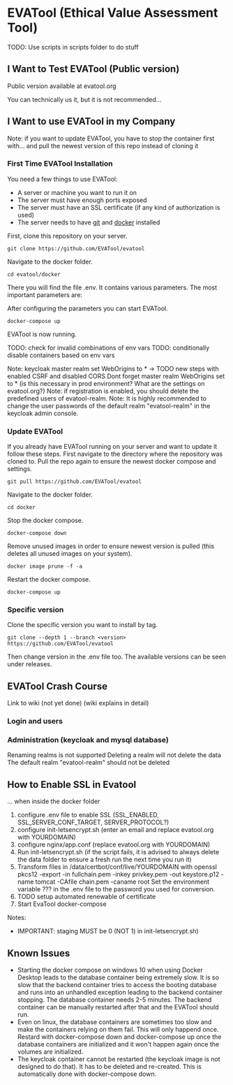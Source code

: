 # EVATool (Ethical Value Assessment Tool)

TODO: Use scripts in scripts folder to do stuff

## I Want to Test EVATool (Public version)

Public version available at evatool.org

You can technically us it, but it is not recommended...

## I Want to use EVATool in my Company

Note: if you want to update EVATool, you have to stop the container first with... and pull the newest version of this repo instead of cloning it

### First Time EVATool Installation

You need a few things to use EVATool:

- A server or machine you want to run it on
- The server must have enough ports exposed
- The server must have an SSL certificate (if any kind of authorization is used)
- The server needs to have [git](https://git-scm.com/) and [docker](https://www.docker.com/) installed

First, clone this repository on your server.

```
git clone https://github.com/EVATool/evatool
```

Navigate to the docker folder.

```
cd evatool/docker
```

There you will find the file .env. It contains various parameters. The most important parameters are:

After configuring the parameters you can start EVATool.

```
docker-compose up
```

EVATool is now running.

TODO: check for invalid combinations of env vars
TODO: conditionally disable containers based on env vars

Note: keycloak master realm set WebOrigins to *
    -> TODO new steps with enabled CSRF and disabled CORS
    Dont forget master realm WebOrigins set to * (is this necessary in prod environment? What are the settings on evatool.org?)
Note: if registration is enabled, you should delete the predefined users of evatool-realm.
Note: It is highly recommended to change the user passwords of the default realm "evatool-realm" in the keycloak admin console.

### Update EVATool

If you already have EVATool running on your server and want to update it follow these steps. First navigate to the directory where the repository was cloned to. Pull the repo again to ensure the newest docker compose and settings.

```
git pull https://github.com/EVATool/evatool
```

Navigate to the docker folder.

```
cd docker
```

Stop the docker compose.

```
docker-compose down
```

Remove unused images in order to ensure newest version is pulled (this deletes all unused images on your system).

```
docker image prune -f -a
```

Restart the docker compose.

```
docker-compose up
```

### Specific version

Clone the specific version you want to install by tag.

```
git clone --depth 1 --branch <version> https://github.com/EVATool/evatool
```

Then change version in the .env file too. The available versions can be seen under releases.

## EVATool Crash Course

Link to wiki (not yet done) (wiki explains in detail)

### Login and users


### Administration (keycloak and mysql database)

Renaming realms is not supported
Deleting a realm will not delete the data
The default realm "evatool-realm" should not be deleted

## How to Enable SSL in Evatool

... when inside the docker folder

1. configure .env file to enable SSL (SSL_ENABLED, SSL_SERVER_CONF_TARGET, SERVER_PROTOCOL?)
2. configure init-letsencrypt.sh (enter an email and replace evatool.org with YOURDOMAIN)
3. configure nginx/app.conf (replace evatool.org with YOURDOMAIN)
4. Run init-letsencrypt.sh (if the script fails, it is advised to always delete the data folder to ensure a fresh run the next time you run it)
5. Transform files in /data/certbot/conf/live/YOURDOMAIN with
    openssl pkcs12 -export -in fullchain.pem -inkey privkey.pem -out keystore.p12 -name tomcat -CAfile chain.pem -caname root
    Set the environment variable ??? in the .env file to the password you used for conversion.
6. TODO setup automated renewable of certificate
7. Start EvaTool docker-compose

Notes:
- IMPORTANT: staging MUST be 0 (NOT 1) in init-letsencrypt.sh)

## Known Issues

- Starting the docker compose on windows 10 when using Docker Desktop leads to the database container being extremely slow. It is so slow that the backend container tries to access the booting database and runs into an unhandled exception leading to the backend container stopping. The database container needs 2-5 minutes. The backend container can be manually restarted after that and the EVATool should run.
- Even on linux, the database containers are sometimes too slow and make the containers relying on them fail. This will only happend once. Restard with docker-compose down and docker-compose up once the database containers are initialized and it won't happen again once the volumes are initialized.
- The keycloak container cannot be restarted (the keycloak image is not designed to do that). It has to be deleted and re-created. This is automatically done with docker-compose down.
